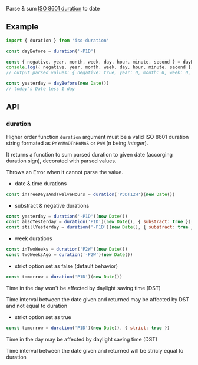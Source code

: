 Parse & sum [ISO 8601 duration](https://en.wikipedia.org/wiki/ISO_8601#Durations) to date

## Example
```js
import { duration } from 'iso-duration'

const dayBefore = duration('-P1D')

const { negative, year, month, week, day, hour, minute, second } = dayBefore
console.log({ negative, year, month, week, day, hour, minute, second })
// output parsed values: { negative: true, year: 0, month: 0, week: 0, day: -1, hour: 0, minute: 0, second: 0 }

const yesterday = dayBefore(new Date())
// today's Date less 1 day
```

## API

### duration

Higher order function `duration` argument must be a valid ISO 8601 duration string formated as `PnYnMnDTnHnMnS` or `PnW` (n being *integer*).

It returns a function to sum parsed duration to given date (accorging duration sign), decorated with parsed values.

Throws an Error when it cannot parse the value.

- date & time durations

```js
const inTreeDaysAndTwelveHours = duration('P3DT12H')(new Date())
```

- substract & negative durations

```js
const yesterday = duration('-P1D')(new Date())
const alsoYesterday = duration('P1D')(new Date(), { substract: true })
const stillYesterday = duration('-P1D')(new Date(), { substract: true })

```

- week durations

```js
const inTwoWeeks = duration('P2W')(new Date())
const twoWeeksAgo = duration('-P2W')(new Date())
```

- strict option set as false (default behavior)

```js
const tomorrow = duration('P1D')(new Date())
```

Time in the day won't be affected by daylight saving time (DST)

Time interval between the date given and returned may be affected by DST and not equal to duration

- strict option set as true

```js
const tomorrow = duration('P1D')(new Date(), { strict: true })
```

Time in the day may be affected by daylight saving time (DST)

Time interval between the date given and returned will be stricly equal to duration
